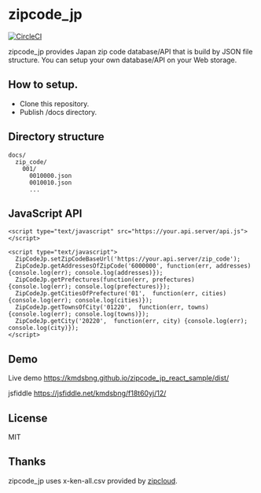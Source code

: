# zipcode_jp

[![CircleCI](https://circleci.com/gh/kmdsbng/zipcode_jp.svg?style=svg)](https://circleci.com/gh/kmdsbng/zipcode_jp)

zipcode_jp provides Japan zip code database/API that is build by JSON file structure.
You can setup your own database/API on your Web storage.


## How to setup.

* Clone this repository.
* Publish /docs directory.


## Directory structure

```
docs/
  zip_code/
    001/
      0010000.json
      0010010.json
      ...
```


## JavaScript API

```
<script type="text/javascript" src="https://your.api.server/api.js"></script>

<script type="text/javascript">
  ZipCodeJp.setZipCodeBaseUrl('https://your.api.server/zip_code');
  ZipCodeJp.getAddressesOfZipCode('6000000', function(err, addresses) {console.log(err); console.log(addresses)});
  ZipCodeJp.getPrefectures(function(err, prefectures) {console.log(err); console.log(prefectures)});
  ZipCodeJp.getCitiesOfPrefecture('01',  function(err, cities) {console.log(err); console.log(cities)});
  ZipCodeJp.getTownsOfCity('01220',  function(err, towns) {console.log(err); console.log(towns)});
  ZipCodeJp.getCity('20220',  function(err, city) {console.log(err); console.log(city)});
</script>
```

## Demo

Live demo
https://kmdsbng.github.io/zipcode_jp_react_sample/dist/

jsfiddle
https://jsfiddle.net/kmdsbng/f18t60yj/12/

## License
MIT

## Thanks
zipcode_jp uses x-ken-all.csv provided by [zipcloud](http://zipcloud.ibsnet.co.jp/).


